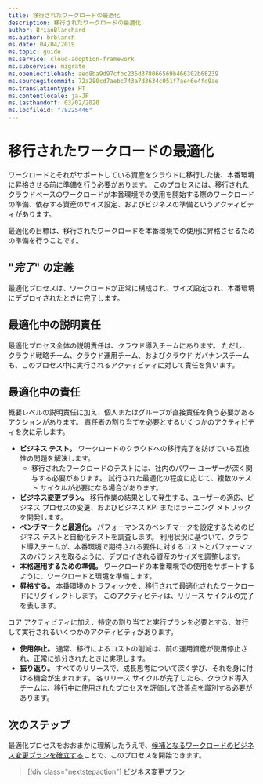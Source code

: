 ```yaml
---
title: 移行されたワークロードの最適化
description: 移行されたワークロードの最適化
author: BrianBlanchard
ms.author: brblanch
ms.date: 04/04/2019
ms.topic: guide
ms.service: cloud-adoption-framework
ms.subservice: migrate
ms.openlocfilehash: aed8ba9d97cfbc236d378066569b466302b66239
ms.sourcegitcommit: 72a280cd7aebc743a7d3634c051f7ae46e4fc9ae
ms.translationtype: HT
ms.contentlocale: ja-JP
ms.lasthandoff: 03/02/2020
ms.locfileid: "78225446"
---
```

# <a name="optimize-migrated-workloads"></a>移行されたワークロードの最適化

ワークロードとそれがサポートしている資産をクラウドに移行した後、本番環境に昇格させる前に準備を行う必要があります。 このプロセスには、移行されたクラウドベースのワークロードが本番環境での使用を開始する際のワークロードの準備、依存する資産のサイズ設定、およびビジネスの準備というアクティビティがあります。

最適化の目標は、移行されたワークロードを本番環境での使用に昇格させるための準備を行うことです。

## <a name="definition-of-done"></a>"*完了*" の定義

最適化プロセスは、ワークロードが正常に構成され、サイズ設定され、本番環境にデプロイされたときに完了します。

## <a name="accountability-during-optimization"></a>最適化中の説明責任

最適化プロセス全体の説明責任は、クラウド導入チームにあります。 ただし、クラウド戦略チーム、クラウド運用チーム、およびクラウド ガバナンスチームも、このプロセス中に実行されるアクティビティに対して責任を負います。

## <a name="responsibilities-during-optimization"></a>最適化中の責任

概要レベルの説明責任に加え、個人またはグループが直接責任を負う必要があるアクションがあります。 責任者の割り当てを必要とするいくつかのアクティビティを次に示します。

- **ビジネス テスト。** ワークロードのクラウドへの移行完了を妨げている互換性の問題を解決します。
  - 移行されたワークロードのテストには、社内のパワー ユーザーが深く関与する必要があります。 試行された最適化の程度に応じて、複数のテスト サイクルが必要になる場合があります。
- **ビジネス変更プラン。** 移行作業の結果として発生する、ユーザーの適応、ビジネス プロセスの変更、およびビジネス KPI またはラーニング メトリックを開発します。
- **ベンチマークと最適化。** パフォーマンスのベンチマークを設定するためのビジネス テストと自動化テストを調査します。 利用状況に基づいて、クラウド導入チームが、本番環境で期待される要件に対するコストとパフォーマンスのバランスを取るように、デプロイされる資産のサイズを調整します。
- **本格運用するための準備。** ワークロードの本番環境での使用をサポートするように、ワークロードと環境を準備します。
- **昇格する。** 本番環境のトラフィックを、移行されて最適化されたワークロードにリダイレクトします。 このアクティビティは、リリース サイクルの完了を表します。

コア アクティビティに加え、特定の割り当てと実行プランを必要とする、並行して実行されるいくつかのアクティビティがあります。

- **使用停止。** 通常、移行によるコストの削減は、前の運用資産が使用停止され、正常に処分されたときに実現します。
- **振り返り。** すべてのリリースで、成長思考について深く学び、それを身に付ける機会が生まれます。 各リリース サイクルが完了したら、クラウド導入チームは、移行中に使用されたプロセスを評価して改善点を識別する必要があります。

## <a name="next-steps"></a>次のステップ

最適化プロセスをおおまかに理解したうえで、[候補となるワークロードのビジネス変更プランを確立する](./business-change-plan.md)ことで、このプロセスを開始できます。

> [!div class="nextstepaction"]
> [ビジネス変更プラン](./business-change-plan.md)
